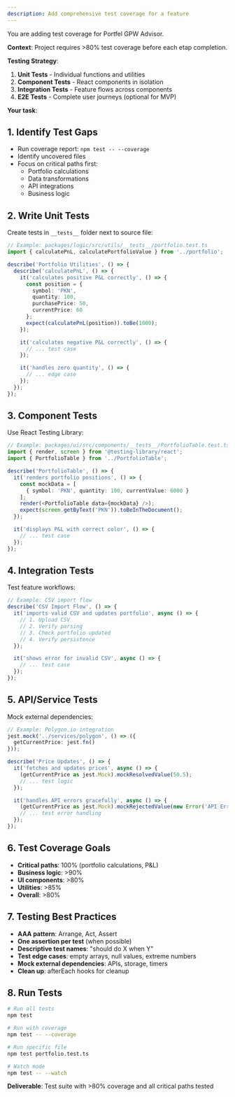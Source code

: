 ```yaml
---
description: Add comprehensive test coverage for a feature
---
```


You are adding test coverage for Portfel GPW Advisor.

**Context**: Project requires >80% test coverage before each etap completion.

**Testing Strategy**:
1. **Unit Tests** - Individual functions and utilities
2. **Component Tests** - React components in isolation
3. **Integration Tests** - Feature flows across components
4. **E2E Tests** - Complete user journeys (optional for MVP)

**Your task**:

## 1. Identify Test Gaps
- Run coverage report: `npm test -- --coverage`
- Identify uncovered files
- Focus on critical paths first:
  - Portfolio calculations
  - Data transformations
  - API integrations
  - Business logic

## 2. Write Unit Tests
Create tests in `__tests__` folder next to source file:

```typescript
// Example: packages/logic/src/utils/__tests__/portfolio.test.ts
import { calculatePnL, calculatePortfolioValue } from '../portfolio';

describe('Portfolio Utilities', () => {
  describe('calculatePnL', () => {
    it('calculates positive P&L correctly', () => {
      const position = {
        symbol: 'PKN',
        quantity: 100,
        purchasePrice: 50,
        currentPrice: 60
      };
      expect(calculatePnL(position)).toBe(1000);
    });

    it('calculates negative P&L correctly', () => {
      // ... test case
    });

    it('handles zero quantity', () => {
      // ... edge case
    });
  });
});
```

## 3. Component Tests
Use React Testing Library:

```typescript
// Example: packages/ui/src/components/__tests__/PortfolioTable.test.tsx
import { render, screen } from '@testing-library/react';
import { PortfolioTable } from '../PortfolioTable';

describe('PortfolioTable', () => {
  it('renders portfolio positions', () => {
    const mockData = [
      { symbol: 'PKN', quantity: 100, currentValue: 6000 }
    ];
    render(<PortfolioTable data={mockData} />);
    expect(screen.getByText('PKN')).toBeInTheDocument();
  });

  it('displays P&L with correct color', () => {
    // ... test case
  });
});
```

## 4. Integration Tests
Test feature workflows:

```typescript
// Example: CSV import flow
describe('CSV Import Flow', () => {
  it('imports valid CSV and updates portfolio', async () => {
    // 1. Upload CSV
    // 2. Verify parsing
    // 3. Check portfolio updated
    // 4. Verify persistence
  });

  it('shows error for invalid CSV', async () => {
    // ... test case
  });
});
```

## 5. API/Service Tests
Mock external dependencies:

```typescript
// Example: Polygon.io integration
jest.mock('../services/polygon', () => ({
  getCurrentPrice: jest.fn()
}));

describe('Price Updates', () => {
  it('fetches and updates prices', async () => {
    (getCurrentPrice as jest.Mock).mockResolvedValue(50.5);
    // ... test logic
  });

  it('handles API errors gracefully', async () => {
    (getCurrentPrice as jest.Mock).mockRejectedValue(new Error('API Error'));
    // ... test error handling
  });
});
```

## 6. Test Coverage Goals
- **Critical paths**: 100% (portfolio calculations, P&L)
- **Business logic**: >90%
- **UI components**: >80%
- **Utilities**: >85%
- **Overall**: >80%

## 7. Testing Best Practices
- **AAA pattern**: Arrange, Act, Assert
- **One assertion per test** (when possible)
- **Descriptive test names**: "should do X when Y"
- **Test edge cases**: empty arrays, null values, extreme numbers
- **Mock external dependencies**: APIs, storage, timers
- **Clean up**: afterEach hooks for cleanup

## 8. Run Tests
```bash
# Run all tests
npm test

# Run with coverage
npm test -- --coverage

# Run specific file
npm test portfolio.test.ts

# Watch mode
npm test -- --watch
```

**Deliverable**: Test suite with >80% coverage and all critical paths tested
